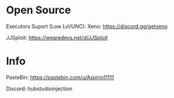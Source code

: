 # Open Source
Executors Suport (Low Lvl/UNC):
Xeno: https://discord.gg/getxeno

JJSploit: https://wearedevs.net/d/JJSploit

# Info
PasteBin: https://pastebin.com/u/Aspirin11111

Discord: hubstudioinjection
